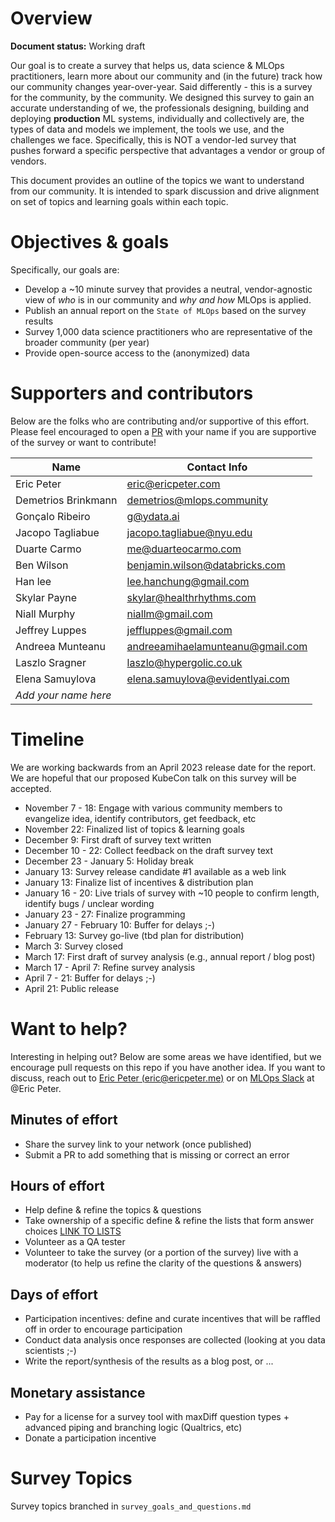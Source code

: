 # Overview
**Document status:** Working draft

Our goal is to create a survey that helps us, data science & MLOps practitioners, learn more about our community and (in the future) track how our community changes year-over-year.  Said differently - this is a survey for the community, by the community.  We designed this survey to gain an accurate understanding of we, the professionals designing, building and deploying **production** ML systems, individually and collectively are, the types of data and models we implement, the tools we use, and the challenges we face.  Specifically, this is NOT a vendor-led survey that pushes forward a specific perspective that advantages a vendor or group of vendors.

This document provides an outline of the topics we want to understand from our community.  It is intended to spark discussion and drive alignment on set of topics and learning goals within each topic.

# Objectives & goals

Specifically, our goals are:
* Develop a ~10 minute survey that provides a neutral, vendor-agnostic view of _who_ is in our community and _why and how_ MLOps is applied.
* Publish an annual report on the `State of MLOps` based on the survey results
* Survey 1,000 data science practitioners who are representative of the broader community (per year)
* Provide open-source access to the (anonymized) data
# Supporters and contributors
Below are the folks who are contributing and/or supportive of this effort.  Please feel encouraged to open a [PR](https://github.com/mlopscommunity/community-survey/pulls) with your name if you are supportive of the survey or want to contribute!

| Name                 | Contact Info                   |
|----------------------|--------------------------------|
| Eric Peter           | eric@ericpeter.com             |
| Demetrios Brinkmann  | demetrios@mlops.community      |
| Gonçalo Ribeiro      | g@ydata.ai                     |
| Jacopo Tagliabue     | jacopo.tagliabue@nyu.edu       |
| Duarte Carmo         | me@duarteocarmo.com            | 
| Ben Wilson           | benjamin.wilson@databricks.com |
| Han lee              | lee.hanchung@gmail.com         |
| Skylar Payne         | skylar@healthrhythms.com       |
| Niall Murphy         | niallm@gmail.com               |
| Jeffrey Luppes       | jeffluppes@gmail.com           |
| Andreea Munteanu     | andreeamihaelamunteanu@gmail.com|
| Laszlo Sragner       | laszlo@hypergolic.co.uk        |
| Elena Samuylova      | elena.samuylova@evidentlyai.com|
| *Add your name here* |                                |

<!-- 
Copy this row to add yourself

| Name                    | Contact                 |

-->

# Timeline

We are working backwards from an April 2023 release date for the report.  We are hopeful that our proposed KubeCon talk on this survey will be accepted.

- November 7 - 18: Engage with various community members to evangelize idea, identify contributors, get feedback, etc
- November 22: Finalized list of topics & learning goals
- December 9: First draft of survey text written
- December 10 - 22: Collect feedback on the draft survey text
- December 23 - January 5: Holiday break
- January 13: Survey release candidate #1 available as a web link
- January 13: Finalize list of incentives & distribution plan
- January 16 - 20: Live trials of survey with ~10 people to confirm length, identify bugs / unclear wording
- January 23 - 27: Finalize programming
- January 27 - February 10: Buffer for delays ;-)
- February 13: Survey go-live (tbd plan for distribution)
- March 3: Survey closed 
- March 17: First draft of survey analysis (e.g., annual report / blog post)
- March 17 - April 7: Refine survey analysis
- April 7 - 21: Buffer for delays ;-)
- April 21: Public release

# Want to help?

Interesting in helping out?  Below are some areas we have identified, but we encourage pull requests on this repo if you have another idea.  If you want to discuss, reach out to [Eric Peter (eric@ericpeter.me)](mailto:eric@ericpeter.me) or on [MLOps Slack](https://go.mlops.community/slack) at @Eric Peter.
## Minutes of effort
- Share the survey link to your network (once published)
- Submit a PR to add something that is missing or correct an error

## Hours of effort
- Help define & refine the topics & questions
- Take ownership of a specific define & refine the lists that form answer choices [LINK TO LISTS]()
- Volunteer as a QA tester
- Volunteer to take the survey (or a portion of the survey) live with a moderator (to help us refine the clarity of the questions & answers)

## Days of effort
- Participation incentives: define and curate incentives that will be raffled off in order to encourage participation
- Conduct data analysis once responses are collected (looking at you data scientists ;-)
- Write the report/synthesis of the results as a blog post, or ...

## Monetary assistance
- Pay for a license for a survey tool with maxDiff question types + advanced piping and branching logic (Qualtrics, etc)
- Donate a participation incentive 

# Survey Topics

Survey topics branched in `survey_goals_and_questions.md`